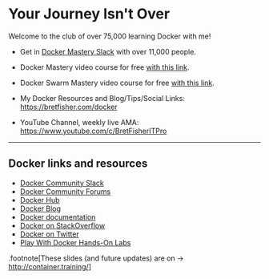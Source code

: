 # Your Journey Isn't Over

Welcome to the club of over 75,000 learning Docker with me!

- Get in [Docker Mastery Slack](http://dockermasterychat.herokuapp.com) with over 11,000 people.

- Docker Mastery video course for free [with this link](https://www.udemy.com/docker-mastery/?couponCode=VELOCITYNYC18).

- Docker Swarm Mastery video course for free [with this link](https://www.udemy.com/docker-swarm-mastery/?couponCode=VELOCITYNYC18).

- My Docker Resources and Blog/Tips/Social Links: https://bretfisher.com/docker

- YouTube Channel, weekly live AMA: https://www.youtube.com/c/BretFisherITPro

---

## Docker links and resources

- [Docker Community Slack](https://community.docker.com/registrations/groups/4316)
- [Docker Community Forums](https://forums.docker.com/)
- [Docker Hub](https://hub.docker.com)
- [Docker Blog](http://blog.docker.com/)
- [Docker documentation](http://docs.docker.com/)
- [Docker on StackOverflow](https://stackoverflow.com/questions/tagged/docker)
- [Docker on Twitter](http://twitter.com/docker)
- [Play With Docker Hands-On Labs](http://training.play-with-docker.com/)

.footnote[These slides (and future updates) are on → http://container.training/]
